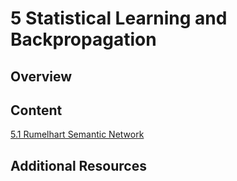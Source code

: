 # 5 Statistical Learning and Backpropagation

## Overview
 

## Content

[5.1 Rumelhart Semantic Network](notebooks/1%20Rumelhart%20Semantic%Network.ipynb)

## Additional Resources
